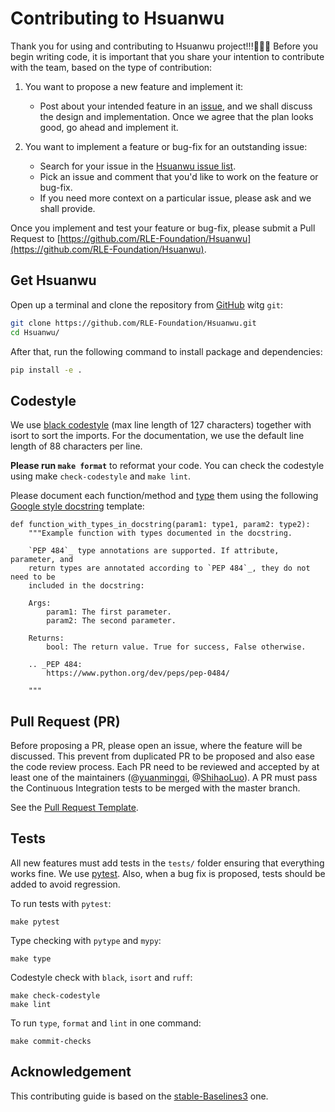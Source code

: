# Contributing to Hsuanwu

Thank you for using and contributing to Hsuanwu project!!!👋👋👋 Before you begin writing code, it is important that you share your intention to contribute with the team, based on the type of contribution:

1. You want to propose a new feature and implement it:
    - Post about your intended feature in an [issue](https://github.com/RLE-Foundation/Hsuanwu/issues), and we shall discuss the design and implementation. Once we agree that the plan looks good, go ahead and implement it.

2. You want to implement a feature or bug-fix for an outstanding issue:
    - Search for your issue in the [Hsuanwu issue list](https://github.com/RLE-Foundation/Hsuanwu/issues).
    - Pick an issue and comment that you'd like to work on the feature or bug-fix.
    - If you need more context on a particular issue, please ask and we shall provide.

Once you implement and test your feature or bug-fix, please submit a Pull Request to [https://github.com/RLE-Foundation/Hsuanwu](https://github.com/RLE-Foundation/Hsuanwu).

## Get Hsuanwu
Open up a terminal and clone the repository from [GitHub](https://github.com/RLE-Foundation/Hsuanwu) witg `git`:
``` sh
git clone https://github.com/RLE-Foundation/Hsuanwu.git
cd Hsuanwu/
```
After that, run the following command to install package and dependencies:
``` sh
pip install -e .
```

## Codestyle
We use [black codestyle](https://github.com/psf/black) (max line length of 127 characters) together with isort to sort the imports. For the documentation, we use the default line length of 88 characters per line.

**Please run `make format`** to reformat your code. You can check the codestyle using make `check-codestyle` and `make lint`.

Please document each function/method and [type](https://google.github.io/pytype/user_guide.html) them using the following [Google style docstring](https://sphinxcontrib-napoleon.readthedocs.io/en/latest/example_google.html) template:
```
def function_with_types_in_docstring(param1: type1, param2: type2):
    """Example function with types documented in the docstring.

    `PEP 484`_ type annotations are supported. If attribute, parameter, and
    return types are annotated according to `PEP 484`_, they do not need to be
    included in the docstring:

    Args:
        param1: The first parameter.
        param2: The second parameter.

    Returns:
        bool: The return value. True for success, False otherwise.

    .. _PEP 484:
        https://www.python.org/dev/peps/pep-0484/

    """
```

## Pull Request (PR)
Before proposing a PR, please open an issue, where the feature will be discussed. This prevent from duplicated PR to be proposed and also ease the code review process. Each PR need to be reviewed and accepted by at least one of the maintainers (@[yuanmingqi](https://github.com/yuanmingqi), @[ShihaoLuo](https://github.com/orgs/RLE-Foundation/people/ShihaoLuo)). A PR must pass the Continuous Integration tests to be merged with the master branch.

See the [Pull Request Template](https://github.com/RLE-Foundation/Hsuanwu/blob/main/.github/PULL_REQUEST_TEMPLATE.md).

## Tests
All new features must add tests in the `tests/` folder ensuring that everything works fine. We use [pytest](https://pytest.org/). Also, when a bug fix is proposed, tests should be added to avoid regression.

To run tests with `pytest`:

```
make pytest
```

Type checking with `pytype` and `mypy`:

```
make type
```

Codestyle check with `black`, `isort` and `ruff`:

```
make check-codestyle
make lint
```

To run `type`, `format` and `lint` in one command:
```
make commit-checks
```

## Acknowledgement
This contributing guide is based on the [stable-Baselines3](https://github.com/DLR-RM/stable-baselines3/blob/master/CONTRIBUTING.md) one.